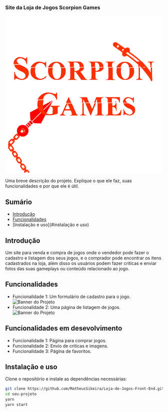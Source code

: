 ### Site da Loja de Jogos Scorpion Games

![Banner do Projeto](./Loja-de-Jogos-Front-End/Scorpion-Games/src/assets/ScorpionGames.png)

Uma breve descrição do projeto. Explique o que ele faz, suas funcionalidades e por que ele é útil.

## Sumário

- [Introdução](#introdução)
- [Funcionalidades](#funcionalidades)
- [Instalação e uso](#instalação e uso)

## Introdução

Um site para venda e compra de jogos onde o vendedor pode fazer o cadastro e listagem dos seus jogos, e o comprador pode encontrar os itens cadastrados na loja, além disso os usuários podem fazer criticas e enviar fotos das suas gameplays ou conteúdo relacionado ao jogo.

## Funcionalidades

- Funcionalidade 1: Um formulário de cadastro para o jogo.
![Banner do Projeto](./Loja-de-Jogos-Front-End/Scorpion-Games/src/assets/.png)
- Funcionalidade 2: Uma página de listagem de jogos.
![Banner do Projeto](./Loja-de-Jogos-Front-End/Scorpion-Games/src/assets/.png)

## Funcionalidades em desevolvimento
- Funcionalidade 1: Página para comprar jogos.
- Funcionalidade 2: Envio de critícas e imagens.
- Funcionalidade 3: Página de favoritos.

## Instalação e uso

Clone o repositório e instale as dependências necessárias:

```bash
git clone https://github.com/MatheusSikeira/Loja-de-Jogos-Front-End.git
cd seu-projeto
yarn
yarn start

